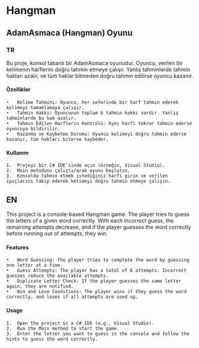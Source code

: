 # Hangman
## **AdamAsmaca (Hangman) Oyunu**

### TR

Bu proje, konsol tabanlı bir AdamAsmaca oyunudur. Oyuncu, verilen bir kelimenin harflerini doğru tahmin etmeye çalışır. Yanlış tahminlerde tahmin hakları azalır, ve tüm haklar bitmeden doğru tahmin edilirse oyuncu kazanır.

#### **Özellikler**

	•	Kelime Tahmini: Oyuncu, her seferinde bir harf tahmin ederek kelimeyi tamamlamaya çalışır.
	•	Tahmin Hakkı: Oyuncunun toplam 6 tahmin hakkı vardır. Yanlış tahminlerde bu hak azalır.
	•	Tahmin Edilen Harflerin Kontrolü: Aynı harfi tekrar tahmin ederse oyuncuya bildirilir.
	•	Kazanma ve Kaybetme Durumu: Oyuncu kelimeyi doğru tahmin ederse kazanır, tüm hakları biterse kaybeder.

#### **Kullanım**

	1.	Projeyi bir C# IDE’sinde açın (örneğin, Visual Studio).
	2.	Main metodunu çalıştırarak oyunu başlatın.
	3.	Konsolda tahmin etmek istediğiniz harfi girin ve verilen ipuçlarını takip ederek kelimeyi doğru tahmin etmeye çalışın.

## EN

This project is a console-based Hangman game. The player tries to guess the letters of a given word correctly. With each incorrect guess, the remaining attempts decrease, and if the player guesses the word correctly before running out of attempts, they win.

#### **Features**

	•	Word Guessing: The player tries to complete the word by guessing one letter at a time.
	•	Guess Attempts: The player has a total of 6 attempts. Incorrect guesses reduce the available attempts.
	•	Duplicate Letter Check: If the player guesses the same letter again, they are notified.
	•	Win and Lose Conditions: The player wins if they guess the word correctly, and loses if all attempts are used up.

#### **Usage**

	1.	Open the project in a C# IDE (e.g., Visual Studio).
	2.	Run the Main method to start the game.
	3.	Enter the letter you want to guess in the console and follow the hints to guess the word correctly.
